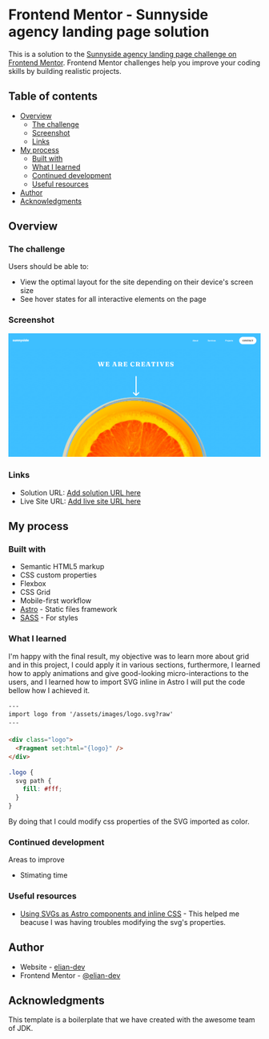 # Frontend Mentor - Sunnyside agency landing page solution

This is a solution to the [Sunnyside agency landing page challenge on Frontend Mentor](https://www.frontendmentor.io/challenges/sunnyside-agency-landing-page-7yVs3B6ef). Frontend Mentor challenges help you improve your coding skills by building realistic projects.

## Table of contents

- [Overview](#overview)
  - [The challenge](#the-challenge)
  - [Screenshot](#screenshot)
  - [Links](#links)
- [My process](#my-process)
  - [Built with](#built-with)
  - [What I learned](#what-i-learned)
  - [Continued development](#continued-development)
  - [Useful resources](#useful-resources)
- [Author](#author)
- [Acknowledgments](#acknowledgments)

## Overview

### The challenge

Users should be able to:

- View the optimal layout for the site depending on their device's screen size
- See hover states for all interactive elements on the page

### Screenshot

![](./screenshot.png)

### Links

- Solution URL: [Add solution URL here](https://github.com/elian-dev/sunny-agency-landing-page)
- Live Site URL: [Add live site URL here](https://sunny-agency-landing-page-5p6b.vercel.app/)

## My process

### Built with

- Semantic HTML5 markup
- CSS custom properties
- Flexbox
- CSS Grid
- Mobile-first workflow
- [Astro](https://astro.build/) - Static files framework
- [SASS](https://sass-lang.com/) - For styles

### What I learned

I'm happy with the final result, my objective was to learn more about grid and in this project, I could apply it in various sections, furthermore, I learned how to apply animations and give good-looking micro-interactions to the users, and I learned how to import SVG inline in Astro I will put the code bellow how I achieved it.

```html
---
import logo from '/assets/images/logo.svg?raw'
---

<div class="logo">
  <Fragment set:html="{logo}" />
</div>
```

```css
.logo {
  svg path {
    fill: #fff;
  }
}
```

By doing that I could modify css properties of the SVG imported as color.

### Continued development

Areas to improve

- Stimating time

### Useful resources

- [Using SVGs as Astro components and inline CSS](https://ellodave.dev/blog/article/using-svgs-as-astro-components-and-inline-css/) - This helped me beacuse I was having troubles modifying the svg's properties.

## Author

- Website - [elian-dev](https://github.com/elian-dev)
- Frontend Mentor - [@elian-dev](https://www.frontendmentor.io/profile/elian-dev)

## Acknowledgments

This template is a boilerplate that we have created with the awesome team of JDK.
